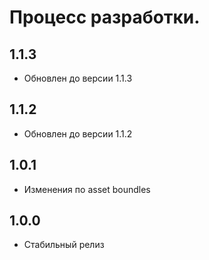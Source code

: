 Процесс разработки.
==============

1.1.3
-----------------
  * Обновлен до версии 1.1.3

1.1.2
-----------------
  * Обновлен до версии 1.1.2

1.0.1
-----------------
  * Изменения по asset boundles

1.0.0
-----------------
  * Стабильный релиз